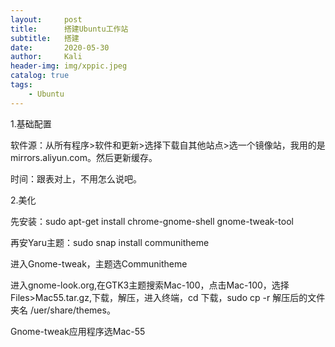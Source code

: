 ```yaml
---
layout:     post
title:      搭建Ubuntu工作站
subtitle:   搭建
date:       2020-05-30
author:     Kali
header-img: img/xppic.jpeg
catalog: true
tags:
    - Ubuntu
---
```

1.基础配置

软件源：从所有程序>软件和更新>选择下载自其他站点>选一个镜像站，我用的是mirrors.aliyun.com。然后更新缓存。

时间：跟表对上，不用怎么说吧。

2.美化

先安装：sudo apt-get install chrome-gnome-shell gnome-tweak-tool

再安Yaru主题：sudo snap install communitheme

进入Gnome-tweak，主题选Communitheme

进入gnome-look.org,在GTK3主题搜索Mac-100，点击Mac-100，选择Files>Mac55.tar.gz,下载，解压，进入终端，cd 下载，sudo cp -r 解压后的文件夹名 /uer/share/themes。

Gnome-tweak应用程序选Mac-55
